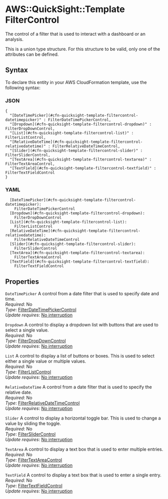 # AWS::QuickSight::Template FilterControl<a name="aws-properties-quicksight-template-filtercontrol"></a>

The control of a filter that is used to interact with a dashboard or an analysis\.

This is a union type structure\. For this structure to be valid, only one of the attributes can be defined\.

## Syntax<a name="aws-properties-quicksight-template-filtercontrol-syntax"></a>

To declare this entity in your AWS CloudFormation template, use the following syntax:

### JSON<a name="aws-properties-quicksight-template-filtercontrol-syntax.json"></a>

```
{
  "[DateTimePicker](#cfn-quicksight-template-filtercontrol-datetimepicker)" : FilterDateTimePickerControl,
  "[Dropdown](#cfn-quicksight-template-filtercontrol-dropdown)" : FilterDropDownControl,
  "[List](#cfn-quicksight-template-filtercontrol-list)" : FilterListControl,
  "[RelativeDateTime](#cfn-quicksight-template-filtercontrol-relativedatetime)" : FilterRelativeDateTimeControl,
  "[Slider](#cfn-quicksight-template-filtercontrol-slider)" : FilterSliderControl,
  "[TextArea](#cfn-quicksight-template-filtercontrol-textarea)" : FilterTextAreaControl,
  "[TextField](#cfn-quicksight-template-filtercontrol-textfield)" : FilterTextFieldControl
}
```

### YAML<a name="aws-properties-quicksight-template-filtercontrol-syntax.yaml"></a>

```
  [DateTimePicker](#cfn-quicksight-template-filtercontrol-datetimepicker): 
    FilterDateTimePickerControl
  [Dropdown](#cfn-quicksight-template-filtercontrol-dropdown): 
    FilterDropDownControl
  [List](#cfn-quicksight-template-filtercontrol-list): 
    FilterListControl
  [RelativeDateTime](#cfn-quicksight-template-filtercontrol-relativedatetime): 
    FilterRelativeDateTimeControl
  [Slider](#cfn-quicksight-template-filtercontrol-slider): 
    FilterSliderControl
  [TextArea](#cfn-quicksight-template-filtercontrol-textarea): 
    FilterTextAreaControl
  [TextField](#cfn-quicksight-template-filtercontrol-textfield): 
    FilterTextFieldControl
```

## Properties<a name="aws-properties-quicksight-template-filtercontrol-properties"></a>

`DateTimePicker`  <a name="cfn-quicksight-template-filtercontrol-datetimepicker"></a>
A control from a date filter that is used to specify date and time\.  
*Required*: No  
*Type*: [FilterDateTimePickerControl](aws-properties-quicksight-template-filterdatetimepickercontrol.md)  
*Update requires*: [No interruption](https://docs.aws.amazon.com/AWSCloudFormation/latest/UserGuide/using-cfn-updating-stacks-update-behaviors.html#update-no-interrupt)

`Dropdown`  <a name="cfn-quicksight-template-filtercontrol-dropdown"></a>
A control to display a dropdown list with buttons that are used to select a single value\.  
*Required*: No  
*Type*: [FilterDropDownControl](aws-properties-quicksight-template-filterdropdowncontrol.md)  
*Update requires*: [No interruption](https://docs.aws.amazon.com/AWSCloudFormation/latest/UserGuide/using-cfn-updating-stacks-update-behaviors.html#update-no-interrupt)

`List`  <a name="cfn-quicksight-template-filtercontrol-list"></a>
A control to display a list of buttons or boxes\. This is used to select either a single value or multiple values\.  
*Required*: No  
*Type*: [FilterListControl](aws-properties-quicksight-template-filterlistcontrol.md)  
*Update requires*: [No interruption](https://docs.aws.amazon.com/AWSCloudFormation/latest/UserGuide/using-cfn-updating-stacks-update-behaviors.html#update-no-interrupt)

`RelativeDateTime`  <a name="cfn-quicksight-template-filtercontrol-relativedatetime"></a>
A control from a date filter that is used to specify the relative date\.  
*Required*: No  
*Type*: [FilterRelativeDateTimeControl](aws-properties-quicksight-template-filterrelativedatetimecontrol.md)  
*Update requires*: [No interruption](https://docs.aws.amazon.com/AWSCloudFormation/latest/UserGuide/using-cfn-updating-stacks-update-behaviors.html#update-no-interrupt)

`Slider`  <a name="cfn-quicksight-template-filtercontrol-slider"></a>
A control to display a horizontal toggle bar\. This is used to change a value by sliding the toggle\.  
*Required*: No  
*Type*: [FilterSliderControl](aws-properties-quicksight-template-filterslidercontrol.md)  
*Update requires*: [No interruption](https://docs.aws.amazon.com/AWSCloudFormation/latest/UserGuide/using-cfn-updating-stacks-update-behaviors.html#update-no-interrupt)

`TextArea`  <a name="cfn-quicksight-template-filtercontrol-textarea"></a>
A control to display a text box that is used to enter multiple entries\.  
*Required*: No  
*Type*: [FilterTextAreaControl](aws-properties-quicksight-template-filtertextareacontrol.md)  
*Update requires*: [No interruption](https://docs.aws.amazon.com/AWSCloudFormation/latest/UserGuide/using-cfn-updating-stacks-update-behaviors.html#update-no-interrupt)

`TextField`  <a name="cfn-quicksight-template-filtercontrol-textfield"></a>
A control to display a text box that is used to enter a single entry\.  
*Required*: No  
*Type*: [FilterTextFieldControl](aws-properties-quicksight-template-filtertextfieldcontrol.md)  
*Update requires*: [No interruption](https://docs.aws.amazon.com/AWSCloudFormation/latest/UserGuide/using-cfn-updating-stacks-update-behaviors.html#update-no-interrupt)